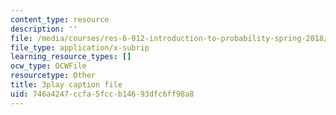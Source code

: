 ```yaml
---
content_type: resource
description: ''
file: /media/courses/res-6-012-introduction-to-probability-spring-2018/746a4247ccfa5fccb14693dfc6ff98a8_BW_EHmZf2pM.vtt
file_type: application/x-subrip
learning_resource_types: []
ocw_type: OCWFile
resourcetype: Other
title: 3play caption file
uid: 746a4247-ccfa-5fcc-b146-93dfc6ff98a8
---
```


